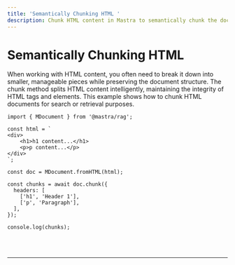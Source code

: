 ```yaml
---
title: 'Semantically Chunking HTML '
description: Chunk HTML content in Mastra to semantically chunk the document.
---
```


# Semantically Chunking HTML

When working with HTML content, you often need to break it down into smaller, manageable pieces while preserving the document structure. The chunk method splits HTML content intelligently, maintaining the integrity of HTML tags and elements. This example shows how to chunk HTML documents for search or retrieval purposes.

```tsx copy
import { MDocument } from '@mastra/rag';

const html = `
<div>
    <h1>h1 content...</h1>
    <p>p content...</p>
</div>
`;

const doc = MDocument.fromHTML(html);

const chunks = await doc.chunk({
  headers: [
    ['h1', 'Header 1'],
    ['p', 'Paragraph'],
  ],
});

console.log(chunks);
```

<br />
<br />
<hr className="dark:border-[#404040] border-gray-300" />
<br />
<br />
<GithubLink
  link={
    "https://github.com/mastra-ai/mastra/blob/main/examples/basics/rag/chunk-html"
  }
/>
